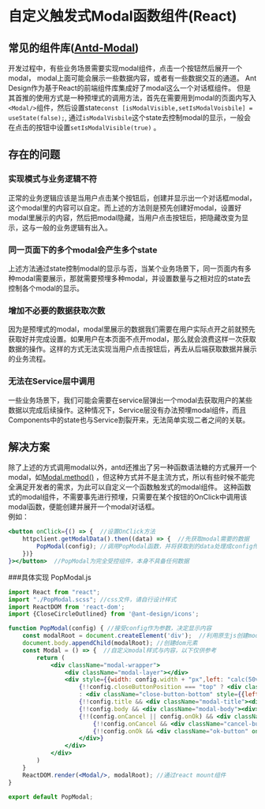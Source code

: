 # 自定义触发式Modal函数组件(React)
## 常见的组件库([Antd-Modal](https://ant.design/components/modal-cn/))
开发过程中，有些业务场景需要实现modal组件，点击一个按钮然后展开一个modal，
modal上面可能会展示一些数据内容，或者有一些数据交互的通道。
Ant Design作为基于React的前端组件库集成好了modal这么一个对话框组件。
但是其首推的使用方式是一种预埋式的调用方法，首先在需要用到modal的页面内写入`<Modal/>`组件，然后设置state`const [isModalVisible,setIsModalVoisbile] = useState(false);`,
通过`isModalVisbile`这个state去控制modal的显示，一般会在点击的按钮中设置`setIsModalVisible(true)` 。
## 存在的问题
### 实现模式与业务逻辑不符
正常的业务逻辑应该是当用户点击某个按钮后，创建并显示出一个对话框modal，这个modal里的内容可以自定。而上述的方法则是预先创建好modal，设置好modal里展示的内容，然后把modal隐藏，当用户点击按钮后，把隐藏改变为显示，这与一般的业务逻辑有出入。
### 同一页面下的多个modal会产生多个state
上述方法通过state控制modal的显示与否，当某个业务场景下，同一页面内有多种modal需要展示，那就需要预埋多种modal，并设置数量与之相对应的state去控制各个modal的显示。
### 增加不必要的数据获取次数
因为是预埋式的modal，modal里展示的数据我们需要在用户实际点开之前就预先获取好并完成设置。如果用户在本页面不点开modal，那么就会浪费这样一次获取数据的操作。这样的方式无法实现当用户点击按钮后，再去从后端获取数据并展示的业务流程。
### 无法在Service层中调用
一些业务场景下，我们可能会需要在service层弹出一个modal去获取用户的某些数据以完成后续操作。这种情况下，Service层没有办法预埋modal组件，而且Components中的state也与Service割裂开来，无法简单实现二者之间的关联。
## 解决方案
除了上述的方式调用modal以外，antd还推出了另一种函数语法糖的方式展开一个modal，如[Modal.method()](https://ant.design/components/modal-cn/#Modal.method()) ，但这种方式并不是主流方式，所以有些时候不能完全满足开发者的需求，为此可以自定义一个函数触发式的modal组件。
这种函数式的modal组件，不需要事先进行预埋，只需要在某个按钮的OnClick中调用该modal函数，便能创建并展开一个modal对话框。   
例如： 
``` jsx
<button onClick={() => {  //设置OnClick方法
    httpclient.getModalData().then((data) => {  //先获取modal需要的数据
        PopModal(config); //调用PopModal函数，并将获取到的data处理成config传入
    })}                      
}></button>  //PopModal为完全受控组件，本身不具备任何数据
```
###具体实现
PopModal.js
```jsx
import React from "react";
import "./PopModal.scss"; //css文件，请自行设计样式
import ReactDOM from 'react-dom';
import {CloseCircleOutlined} from '@ant-design/icons';

function PopModal(config) { //接受config作为参数，决定显示内容
    const modalRoot = document.createElement('div');  //利用原生js创建modal根结点
    document.body.appendChild(modalRoot); //创建dom元素
    const Modal = () => {  //自定义modal样式与内容，以下仅供参考
        return (
            <div className="modal-wrapper">
                <div className="modal-layer"></div>
                <div style={{width: config.width + "px",left: "calc(50vw - "+config.width/2 +"px)",top:config.top + "px",borderRadius:config.borderRadius + "px"}} className="modal-card">
                    {!!config.closeButtonPosition === "top" ? <div className="close-button-top" onClick={() =>{if(config.onClose){config.onClose()}ReactDOM.unmountComponentAtNode(modalRoot);document.body.removeChild(modalRoot)}}><CloseCircleOutlined /></div>
                    : <div className="close-button-bottom" style={{left: "calc("+config.width/2 +"px - 10px)"}} onClick={() =>{if(config.onClose){config.onClose()}ReactDOM.unmountComponentAtNode(modalRoot);document.body.removeChild(modalRoot)}}><CloseCircleOutlined /></div>}
                    {!!config.title && <div className="modal-title"><div className="modal-title-message">{config.title}</div></div>}
                    {!!config.body && <div className="modal-body"><div>{config.body}</div><div onClick={() => {if(config.onClose){config.onClose()}ReactDOM.unmountComponentAtNode(modalRoot);document.body.removeChild(modalRoot)}}>{config.closeText}</div></div>}
                    {!!(config.onCancel || config.onOk) && <div className="modal-button">
                        {!!config.onCancel && <div className="cancel-button" onClick={() => {if(config.onClose){config.onClose()};config.onCancel();ReactDOM.unmountComponentAtNode(modalRoot);document.body.removeChild(modalRoot)}}>{config.cancelText || "Cancel"}</div>}
                        {!!config.onOk && <div className="ok-button" onClick={() => {if(config.onClose){config.onClose()};config.onOk();ReactDOM.unmountComponentAtNode(modalRoot);document.body.removeChild(modalRoot)}}>{config.okText || "Ok"}</div>}
                    </div>}
                </div>
            </div>
        )
    }
    ReactDOM.render(<Modal/>, modalRoot); //通过react mount组件
}

export default PopModal;
```


